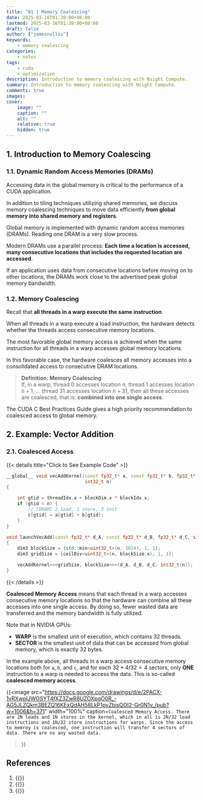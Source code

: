 ```yaml
---
title: "01 | Memory Coalescing"
date: 2025-03-16T01:39:00+08:00
lastmod: 2025-03-16T01:39:00+08:00
draft: false
author: ["jamesnulliu"]
keywords: 
    - memory coalescing
categories:
    - notes 
tags:
    - cuda
    - optimization
description: Introduction to memory coalescing with Nsight Compute.
summary: Introduction to memory coalescing with Nsight Compute.
comments: true
images:
cover:
    image: ""
    caption: ""
    alt: ""
    relative: true
    hidden: true
---
```


## 1. Introduction to Memory Coalescing

### 1.1. Dynamic Random Access Memories (DRAMs)

Accessing data in the global memory is critical to the performance of a CUDA application.

In addition to tiling techniques utilizing shared memories, we discuss memory coalescing techniques to move data efficiently **from global memory into shared memory and registers**.

Global memory is implemented with dynamic random access memories (DRAMs). Reading one DRAM is a very slow process.  

Modern DRAMs use a parallel process: **Each time a location is accessed, many consecutive locations that includes the requested location are accessed**.

If an application uses data from consecutive locations before moving on to other locations, the DRAMs work close to the advertised peak global memory bandwidth.

### 1.2. Memory Coalescing

Recall that **all threads in a warp execute the same instruction**.

When all threads in a warp execute a load instruction, the hardware detects whether the threads access consecutive memory locations.

The most favorable global memory access is achieved when the same instruction for all threads in a warp accesses global memory locations.

In this favorable case, the hardware coalesces all memory accesses into a consolidated access to consecutive DRAM locations.

> **Definition: Memory Coalescing**  
> If, in a warp, thread $0$ accesses location $n$, thread $1$ accesses location $n + 1$, ... thread $31$ accesses location $n + 31$, then all these accesses are coalesced, that is: **combined into one single access**.

The CUDA C Best Practices Guide gives a high priority recommendation to coalesced access to global memory.

## 2. Example: Vector Addition

### 2.1. Coalesced Access

{{< details title="Click to See Example Code" >}}
```cpp {linenos=true}
__global__ void vecAddKernel(const fp32_t* a, const fp32_t* b, fp32_t* c,
                             int32_t n)
{

    int gtid = threadIdx.x + blockDim.x * blockIdx.x;
    if (gtid < n) {
        // [DRAM] 2 load, 1 store, 3 inst
        c[gtid] = a[gtid] + b[gtid];
    }
}

void launchVecAdd(const fp32_t* d_A, const fp32_t* d_B, fp32_t* d_C, size_t n)
{
    dim3 blockSize = {std::min<uint32_t>(n, 1024), 1, 1};
    dim3 gridSize = {ceilDiv<uint32_t>(n, blockSize.x), 1, 1};

    vecAddKernel<<<gridSize, blockSize>>>(d_A, d_B, d_C, int32_t(n));
}
```
{{< /details >}}<br>
  
**Coalesced Memory Access** means that each thread in a warp accesses consecutive memory locations so that the hardware can combine all these accesses into one single access. By doing so, fewer wasted data are transferred and the memory bandwidth is fully utilized.

Note that in NVIDIA GPUs:  
- **WARP** is the smallest unit of execution, which contains 32 threads.
- **SECTOR** is the smallest unit of data that can be accessed from global memory, which is exactly 32 bytes.

In the example above, all threads in a warp access consecutive memory locations both for `a`, `b`, and `c`, and for each $32 * 4 / 32 = 4$ sectors, only **ONE** instruction to a warp is needed to access the data. This is so-called **coalesced memory access**.

{{<image 
src="https://docs.google.com/drawings/d/e/2PACX-1vRXwpIJWOSYT4fXZ3ZwR8UZOXpqO0R_-AG5JLZQkm3BEZQ16KExQdAH58LkP1pvZbisQOI2-Gr0N1v_/pub?w=1006&h=371"
width="100%"
caption=`Coalesced Memory Access. There are 2N loads and 1N stores in the kernel, which in all is 2N/32 load instructions and 1N/32 store instructions for warps. Since the access to memroy is coalesced, one instruction will transfer 4 sectors of data. There are no any wasted data.`
>}}



## References

1. {{<href text="Programming Massively Parallel Processors: A Hands-on Approach, 4th Edition" url="https://www.elsevier.com/books/programming-massively-parallel-processors/kirk/978-0-12-811986-0">}}
1. {{<href text="【CUDA调优指南】合并访存" url="https://www.bilibili.com/video/BV1NYCtYTEFH">}}
1. {{<href text="Memory Coalescing Techniques" url="https://homepages.math.uic.edu/~jan/mcs572/memory_coalescing.pdf">}}